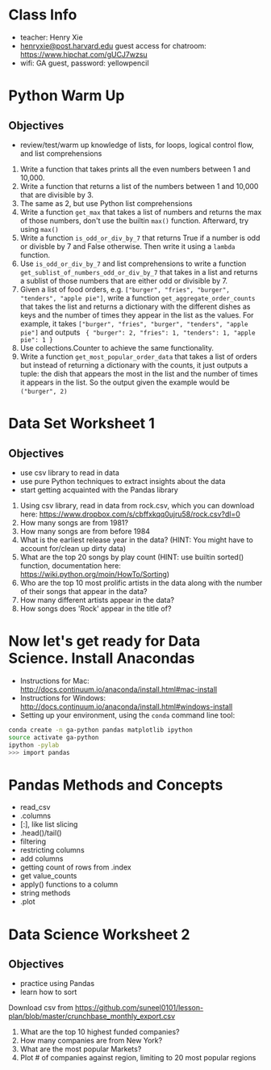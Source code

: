 # Class Info
- teacher: Henry Xie
- henryxie@post.harvard.edu
guest access for chatroom: https://www.hipchat.com/gUCJ7wzsu
- wifi: GA guest, password: yellowpencil

# Python Warm Up
## Objectives
- review/test/warm up knowledge of lists, for loops, logical control flow, and list comprehensions

1. Write a function that takes prints all the even numbers between 1 and 10,000.
2. Write a function that returns a list of the numbers between 1 and 10,000 that are divisible by 3.
3. The same as 2, but use Python list comprehensions
4. Write a function `get_max` that takes a list of numbers and returns the max of those numbers, don't use the builtin `max()` function. Afterward,  try using `max()`
5. Write a function `is_odd_or_div_by_7` that returns True if a number is odd or divisble by 7 and False otherwise. Then write it using a `lambda` function.
6. Use `is_odd_or_div_by_7` and list comprehensions to write a function `get_sublist_of_numbers_odd_or_div_by_7` that takes in a list and returns a sublist of those numbers that are either odd or divisible by 7.
7. Given a list of food orders, e.g. ```["burger", "fries", "burger", "tenders", "apple pie"]```, write a function `get_aggregate_order_counts` that takes the list and returns a dictionary with the different dishes as keys and the number of times they appear in the list as the values. For example, it takes ```["burger", "fries", "burger", "tenders", "apple pie"]``` and outputs ```
{
   "burger": 2,
   "fries": 1,
   "tenders": 1,
   "apple pie": 1
}```
8. Use collections.Counter to achieve the same functionality.
9. Write a function `get_most_popular_order_data` that takes a list of orders but instead of returning a dictionary with the counts, it just outputs a tuple: the dish that appears the most in the list and the number of times it appears in the list. So the output given the example would be ```("burger", 2)```

# Data Set Worksheet 1
## Objectives
- use csv library to read in data
- use pure Python techniques to extract insights about the data
- start getting acquainted with the Pandas library

1. Using csv library, read in data from rock.csv, which you can download here: https://www.dropbox.com/s/cbffxkqq0ujru58/rock.csv?dl=0
2. How many songs are from 1981?
3. How many songs are from before 1984
4. What is the earliest release year in the data? (HINT: You might have to account for/clean up dirty data)
5. What are the top 20 songs by play count (HINT: use builtin sorted() function, documentation here: https://wiki.python.org/moin/HowTo/Sorting)
6. Who are the top 10 most prolific artists in the data along with the number of their songs that appear in the data?
7. How many different artists appear in the data?
8. How songs does 'Rock' appear in the title of?

# Now let's get ready for Data Science. Install Anacondas
- Instructions for Mac: http://docs.continuum.io/anaconda/install.html#mac-install
- Instructions for Windows: http://docs.continuum.io/anaconda/install.html#windows-install
- Setting up your environment, using the `conda` command line tool:
```bash
conda create -n ga-python pandas matplotlib ipython
source activate ga-python
ipython -pylab
>>> import pandas
```

# Pandas Methods and Concepts
- read_csv
- .columns
- [:], like list slicing
- .head()/tail()
- filtering
- restricting columns
- add columns
- getting count of rows from .index
- get value_counts
- apply() functions to a column
- string methods
- .plot

# Data Science Worksheet 2
## Objectives
- practice using Pandas
- learn how to sort

Download csv from https://github.com/suneel0101/lesson-plan/blob/master/crunchbase_monthly_export.csv

1. What are the top 10 highest funded companies?
2. How many companies are from New York?
3. What are the most popular Markets?
4. Plot # of companies against region, limiting to 20 most popular regions

